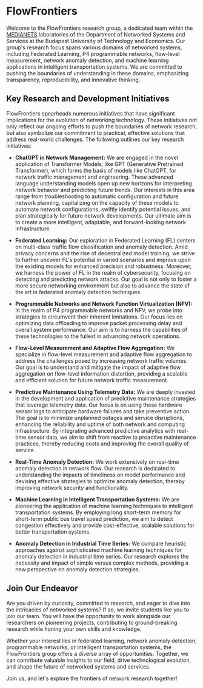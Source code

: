 # FlowFrontiers

Welcome to the FlowFrontiers research group, a dedicated team within the [MEDIANETS](http://medianets.hu/home/) laboratories of the Department of Networked Systems and Services at the Budapest University of Technology and Economics. Our group's research focus spans various domains of networked systems, including Federated Learning, P4 programmable networks, flow-level measurement, network anomaly detection, and machine learning applications in intelligent transportation systems. We are committed to pushing the boundaries of understanding in these domains, emphasizing transparency, reproducibility, and innovative thinking.

## Key Research and Development Initiatives

FlowFrontiers spearheads numerous initiatives that have significant implications for the evolution of networking technology. These initiatives not only reflect our ongoing efforts to push the boundaries of network research, but also symbolize our commitment to practical, effective solutions that address real-world challenges. The following outlines our key research initiatives:

- **ChatGPT in Network Management:** We are engaged in the novel application of Transformer Models, like GPT (Generative Pretrained Transformer), which forms the basis of models like ChatGPT, for network traffic management and engineering. These advanced language understanding models open up new horizons for interpreting network behavior and predicting future trends. Our interests in this area range from troubleshooting to automatic configuration and future network planning, capitalizing on the capacity of these models to automate network configurations, swiftly identify potential issues, and plan strategically for future network developments. Our ultimate aim is to create a more intelligent, adaptable, and forward-looking network infrastructure.

 - **Federated Learning:** Our exploration in Federated Learning (FL) centers on multi-class traffic flow classification and anomaly detection. Amid privacy concerns and the rise of decentralized model training, we strive to further uncover FL's potential in varied scenarios and improve upon the existing models for enhanced precision and robustness. Moreover, we harness the power of FL in the realm of cybersecurity, focusing on detecting and predicting network attacks. Our goal is not only to foster a more secure networking environment but also to advance the state of the art in federated anomaly detection techniques.

 - **Programmable Networks and Network Function Virtualization (NFV):** In the realm of P4 programmable networks and NFV, we probe into strategies to circumvent their inherent limitations. Our focus lies on optimizing data offloading to improve packet processing delay and overall system performance. Our aim is to harness the capabilities of these technologies to the fullest in advancing network operations.

 - **Flow-Level Measurement and Adaptive Flow Aggregation:** We specialize in flow-level measurement and adaptive flow aggregation to address the challenges posed by increasing network traffic volumes. Our goal is to understand and mitigate the impact of adaptive flow aggregation on flow-level information distortion, providing a scalable and efficient solution for future network traffic measurement.

- **Predictive Maintenance Using Telemetry Data:** We are deeply invested in the development and application of predictive maintenance strategies that leverage telemetry data. Our focus is on using these hardware sensor logs to anticipate hardware failures and take preventive action. The goal is to minimize unplanned outages and service disruptions, enhancing the reliability and uptime of both network and computing infrastructure. By integrating advanced predictive analytics with real-time sensor data, we aim to shift from reactive to proactive maintenance practices, thereby reducing costs and improving the overall quality of service.

- **Real-Time Anomaly Detection:** We work extensively on real-time anomaly detection in network flow. Our research is dedicated to understanding the impacts of timeliness on model performance and devising effective strategies to optimize anomaly detection, thereby improving network security and functionality.

 - **Machine Learning in Intelligent Transportation Systems:** We are pioneering the application of machine learning techniques to intelligent transportation systems. By employing long short-term memory for short-term public bus travel speed prediction, we aim to detect congestion effectively and provide cost-effective, scalable solutions for better transportation systems.

 - **Anomaly Detection in Industrial Time Series:** We compare heuristic approaches against sophisticated machine learning techniques for anomaly detection in industrial time series. Our research explores the necessity and impact of simple versus complex methods, providing a new perspective on anomaly detection strategies.

## Join Our Endeavor

Are you driven by curiosity, committed to research, and eager to dive into the intricacies of networked systems? If so, we invite students like you to join our team. You will have the opportunity to work alongside our researchers on pioneering projects, contributing to ground-breaking research while honing your own skills and knowledge.

Whether your interest lies in federated learning, network anomaly detection, programmable networks, or intelligent transportation systems, the FlowFrontiers group offers a diverse array of opportunities. Together, we can contribute valuable insights to our field, drive technological evolution, and shape the future of networked systems and services.

Join us, and let's explore the frontiers of network research together!

